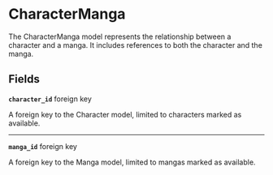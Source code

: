 # CharacterManga <Badge type="danger" text="model" />

The CharacterManga model represents the relationship between a character and a manga. It includes references to both the character and the manga.

## Fields

**`character_id`** foreign key

A foreign key to the Character model, limited to characters marked as available.

---

**`manga_id`** foreign key

A foreign key to the Manga model, limited to mangas marked as available.
